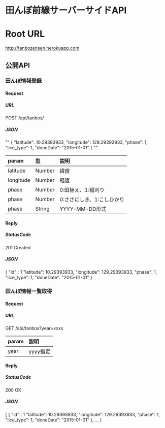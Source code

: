 # 田んぼ前線サーバーサイドAPI

# Root URL
http://tanbozensen.herokuapp.com

## 公開API

### 田んぼ情報登録

#### Request

##### URL

POST /api/tanbos/

##### JSON

""
{
"latitude": 10.29393933,
"longitude": 129.29393933,
"phase": 1,
"lice_type": 1,
"doneDate": "2015-01-01"
}
""

|param|型|説明|
|:-----------|:------------|:------------|
|latitude|Number|緯度|
|longitude|Number|軽度|
|phase|Number|0:田植え、1:稲刈り|
|phase|Number|0:ささにしき、1:こしひかり|
|phase|String|YYYY-MM-DD形式|

#### Reply

##### StatusCode

201 Created

##### JSON

>
{
"id" : 1
"latitude": 10.29393933,
"longitude": 129.29393933,
"phase": 1,
"lice_type": 1,
"doneDate": "2015-01-01"
}

### 田んぼ情報一覧取得

#### Request

##### URL

GET /api/tanbos?year=xxxx

|param|説明|
|:-----------|:------------|
|year|yyyy指定|

#### Reply

##### StatusCode

200 OK

##### JSON

>
[
{
"id" : 1
"latitude": 10.29393933,
"longitude": 129.29393933,
"phase": 1,
"lice_type": 1,
"doneDate": "2015-01-01"
},
...
]

